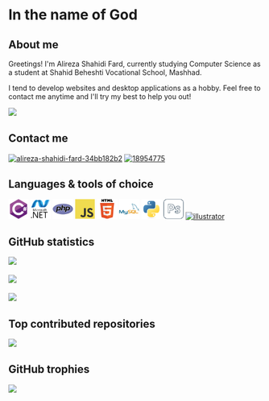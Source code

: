 # In the name of God

## About me
Greetings! I'm Alireza Shahidi Fard, currently studying Computer Science as a student at Shahid Beheshti Vocational School, Mashhad.

I tend to develop websites and desktop applications as a hobby. Feel free to contact me anytime and I'll try my best to help you out!

[![](https://visitcount.itsvg.in/api?id=Wirmaple73&icon=0&color=12)](https://visitcount.itsvg.in)

## Contact me
<p align="left">
	<a href="https://linkedin.com/in/alireza-shahidi-fard-34bb182b2" target="blank"><img align="center" src="https://raw.githubusercontent.com/rahuldkjain/github-profile-readme-generator/master/src/images/icons/Social/linked-in-alt.svg" alt="alireza-shahidi-fard-34bb182b2" height="30" width="40" /></a>
	<a href="https://stackoverflow.com/users/18954775" target="blank"><img align="center" src="https://raw.githubusercontent.com/rahuldkjain/github-profile-readme-generator/master/src/images/icons/Social/stack-overflow.svg" alt="18954775" height="30" width="40" /></a>
</p>

## Languages & tools of choice
<p align="left">
    <a href="https://www.w3schools.com/cs/" target="_blank" rel="noreferrer"> <img src="https://raw.githubusercontent.com/devicons/devicon/master/icons/csharp/csharp-original.svg" alt="csharp" width="40" height="40"/></a> 
    <a href="https://dotnet.microsoft.com/" target="_blank" rel="noreferrer"> <img src="https://raw.githubusercontent.com/devicons/devicon/master/icons/dot-net/dot-net-original-wordmark.svg" alt="dotnet" width="40" height="40"/></a> 
	<a href="https://www.php.net" target="_blank" rel="noreferrer"> <img src="https://raw.githubusercontent.com/devicons/devicon/master/icons/php/php-original.svg" alt="php" width="40" height="40"/></a>
    <a href="https://developer.mozilla.org/en-US/docs/Web/JavaScript" target="_blank" rel="noreferrer"> <img src="https://raw.githubusercontent.com/devicons/devicon/master/icons/javascript/javascript-original.svg" alt="javascript" width="40" height="40"/></a>
	<a href="https://www.w3.org/html/" target="_blank" rel="noreferrer"> <img src="https://raw.githubusercontent.com/devicons/devicon/master/icons/html5/html5-original-wordmark.svg" alt="html5" width="40" height="40"/></a> 
    <a href="https://www.mysql.com/" target="_blank" rel="noreferrer"> <img src="https://raw.githubusercontent.com/devicons/devicon/master/icons/mysql/mysql-original-wordmark.svg" alt="mysql" width="40" height="40"/></a>
    <a href="https://www.python.org" target="_blank" rel="noreferrer"> <img src="https://raw.githubusercontent.com/devicons/devicon/master/icons/python/python-original.svg" alt="python" width="40" height="40"/></a>
	<a href="https://www.photoshop.com/en" target="_blank" rel="noreferrer"> <img src="https://raw.githubusercontent.com/devicons/devicon/master/icons/photoshop/photoshop-line.svg" alt="photoshop" width="40" height="40"/></a>
    <a href="https://www.adobe.com/in/products/illustrator.html" target="_blank" rel="noreferrer"> <img src="https://www.vectorlogo.zone/logos/adobe_illustrator/adobe_illustrator-icon.svg" alt="illustrator" width="40" height="40"/></a> 
</p>

## GitHub statistics
![](https://github-readme-stats.vercel.app/api?username=Wirmaple73&theme=default&hide_border=false&include_all_commits=false&count_private=false)<br><br>
![](https://github-readme-streak-stats.herokuapp.com/?user=Wirmaple73&theme=default&hide_border=false)<br><br>
![](https://github-readme-stats.vercel.app/api/top-langs/?username=Wirmaple73&theme=default&hide_border=false&include_all_commits=false&count_private=false&layout=compact)

## Top contributed repositories
![](https://github-contributor-stats.vercel.app/api?username=Wirmaple73&limit=5&theme=flat&combine_all_yearly_contributions=true)

## GitHub trophies
![](https://github-profile-trophy.vercel.app/?username=Wirmaple73&theme=flat&no-frame=false&no-bg=false&margin-w=4)

<!--
Created with:
https://gprm.itsvg.in
https://rahuldkjain.github.io
-->
